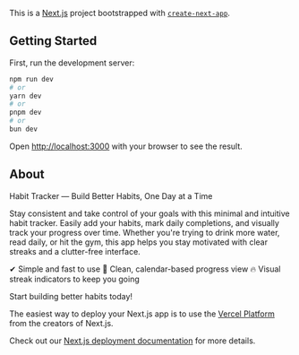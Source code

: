 This is a [Next.js](https://nextjs.org) project bootstrapped with [`create-next-app`](https://nextjs.org/docs/app/api-reference/cli/create-next-app).

## Getting Started

First, run the development server:

```bash
npm run dev
# or
yarn dev
# or
pnpm dev
# or
bun dev
```

Open [http://localhost:3000](http://localhost:3000) with your browser to see the result.

## About
Habit Tracker — Build Better Habits, One Day at a Time

Stay consistent and take control of your goals with this minimal and intuitive habit tracker. Easily add your habits, mark daily completions, and visually track your progress over time. Whether you're trying to drink more water, read daily, or hit the gym, this app helps you stay motivated with clear streaks and a clutter-free interface.

✔ Simple and fast to use
📅 Clean, calendar-based progress view
🔥 Visual streak indicators to keep you going

Start building better habits today!

The easiest way to deploy your Next.js app is to use the [Vercel Platform](https://vercel.com/new?utm_medium=default-template&filter=next.js&utm_source=create-next-app&utm_campaign=create-next-app-readme) from the creators of Next.js.

Check out our [Next.js deployment documentation](https://nextjs.org/docs/app/building-your-application/deploying) for more details.
